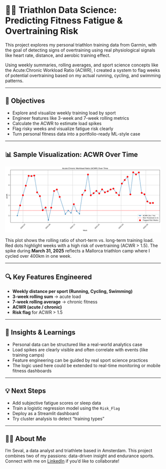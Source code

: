 # 🏃‍♀️ Triathlon Data Science: Predicting Fitness Fatigue & Overtraining Risk

This project explores my personal triathlon training data from Garmin, with the goal of detecting signs of overtraining using real physiological signals like heart rate, distance, and aerobic training effect. 

Using weekly summaries, rolling averages, and sport science concepts like the Acute:Chronic Workload Ratio (ACWR), I created a system to flag weeks of potential overtraining based on my actual running, cycling, and swimming patterns.

---

## 🎯 Objectives

- Explore and visualize weekly training load by sport  
- Engineer features like 3-week and 7-week rolling metrics  
- Calculate the ACWR to estimate load spikes  
- Flag risky weeks and visualize fatigue risk clearly  
- Turn personal fitness data into a portfolio-ready ML-style case

---

## 📊 Sample Visualization: ACWR Over Time

![ACWR Plot](images/acwr_plot.png)

This plot shows the rolling ratio of short-term vs. long-term training load. Red dots highlight weeks with a high risk of overtraining (ACWR > 1.5). The spike during **March 31, 2025** reflects a Mallorca triathlon camp where I cycled over 400km in one week.

---

## 🔍 Key Features Engineered

- **Weekly distance per sport (Running, Cycling, Swimming)**  
- **3-week rolling sum** → acute load  
- **7-week rolling average** → chronic fitness  
- **ACWR (acute / chronic)**  
- **Risk flag** for ACWR > 1.5  

---

## 🧠 Insights & Learnings

- Personal data can be structured like a real-world analytics case  
- Load spikes are clearly visible and often correlate with events (like training camps)  
- Feature engineering can be guided by real sport science practices  
- The logic used here could be extended to real-time monitoring or mobile fitness dashboards

---

## 💡 Next Steps

- Add subjective fatigue scores or sleep data  
- Train a logistic regression model using the `Risk_Flag`  
- Deploy as a Streamlit dashboard  
- Try cluster analysis to detect “training types”

---

## 🙋‍♀️ About Me

I’m Seval, a data analyst and triathlete based in Amsterdam. This project combines two of my passions: data-driven insight and endurance sports. Connect with me on [LinkedIn](https://www.linkedin.com/in/sevalbozkurt) if you’d like to collaborate!
